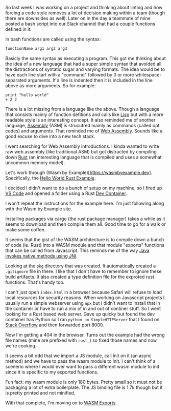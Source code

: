 So last week I was working on a project and thinking about linting and how forcing a code style removes a lot of decision making within a team (though there are downsides as well). Later on in the day a teammate of mine posted a bash script into our Slack channel that had a couple functions defined in it.

In bash functions are called using the syntax:
```bash
functionName arg1 arg2 arg3
```
Basicly the same syntax as executing a program. This got me thinking about the idea of a new language that had a super simple syntax that avoided all the distractions of syntatic sugar and varying formats. The idea would be to have each line start with a "command" followed by 0 or more whitespace-separated arguments. If a line is indented then it is included in the line above as more arguments. So for example:
```
print "hello world"
+ 2 2
```

There is a lot missing from a language like the above. Though a language that consists mainly of function defitions and calls like [Lisp](https://en.wikipedia.org/wiki/Lisp_(programming_language)) but with a more readable style is an interesting concept. It also reminded me of another language, [Assembly](https://en.wikipedia.org/wiki/Assembly_language) (ASM) is strucutred mainly as commands (called opt codes) and arguments. That reminded me of [Web Assembly](https://webassembly.org). Sounds like a good excuse to dive into a new tech stack.

I went searching for Web Assembly introductions. I kinda wanted to write raw web assembly (like traditional ASM) but got distracted by compiling down [Rust](https://www.rust-lang.org) (an interesting language that is compiled and uses a somewhat uncommon memory model).

Let's work through (Wasm by Example)[https://wasmbyexample.dev]. Specifically, the [Hello World Rust Example](https://wasmbyexample.dev/examples/hello-world/hello-world.rust.en-us.html).

I decided I didn't want to do a bunch of setup on my machine, so I fired up [VS Code](https://code.visualstudio.com) and opened a folder using a Rust [Dev Container](https://code.visualstudio.com/docs/remote/containers).

I won't repeat the instructions for the example here. I'm just following along with the Wasm by Example site.

Installing packages via cargo (the rust package manager) takes a while as it seems to download and then compile them all. Good time to go for a walk or make some coffee.

It seems that the gist of the WASM architecture is to compile down a bunch of code (ie. Rust) into a WASM module and that module "exports" functions that can be called from Javascript. This reminds me of the way [Java invokes native methods using JNI](https://en.wikipedia.org/wiki/Java_Native_Interface).

Looking at the `pkg` directory that was created. It automatically created a `.gitignore` file in there. I like that I don't have to remember to ignore these build artifacts. It also created a type definition file for the exproted rust functions. That's handy too.

I can't just open `index.html` in a browser because Safari will refuse to load local resources for security reasons. When working on Javascript projects I usually run a simple webserver using `npx` but I didn't want to install that in the container or have to run a mix of in and out of continer stuff. So I went looking for a Rust based web server. Gave up quicky but found the dev container has Python so I ran `python -m SimpleHTTPServer` that I found on [Stack Overflow](https://unix.stackexchange.com/a/32200) and then forwarded port 8000.

Now I'm getting a 404 in the browser. Turns out the example had the wrong file names (mine are prefixed with `rust_`) so fixed those names and now we're cooking.

It seems a bit odd that we import a JS module, call init on it (an async method) and we have to pass the wasm module to init. I can't think of a scenerio where I would ever want to pass a different wasm module to init since it is specific to my exported functions.

Fun fact: my wasm module is only 180 bytes. Pretty small so it must not be packaging a lot of extra boilerplate. The JS binding file is 1.7k though but it is pretty printed and not minified.

With that complete, I'm moving on to [WASM Exports](https://wasmbyexample.dev/examples/exports/exports.rust.en-us.html).

